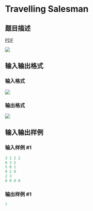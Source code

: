 # Travelling Salesman

## 题目描述

[problemUrl]: https://uva.onlinejudge.org/index.php?option=com_onlinejudge&Itemid=8&category=19&page=show_problem&problem=1643

[PDF](https://uva.onlinejudge.org/external/107/p10702.pdf)

![](https://cdn.luogu.com.cn/upload/vjudge_pic/UVA10702/20c4f1c716682b8ab0fdc6c603e27f586233c6a1.png)

## 输入输出格式

### 输入格式

![](https://cdn.luogu.com.cn/upload/vjudge_pic/UVA10702/749098adb108858fb1148bd9aa734ba494ea8aad.png)

### 输出格式

![](https://cdn.luogu.com.cn/upload/vjudge_pic/UVA10702/00bd39adf19f7570dc4a76c6800cddb2c2b038c8.png)

## 输入输出样例

### 输入样例 #1

```cpp
3 1 2 2
0 3 5
5 0 1
9 2 0
2 3
0 0 0 0
```


### 输出样例 #1

```cpp
7
```


